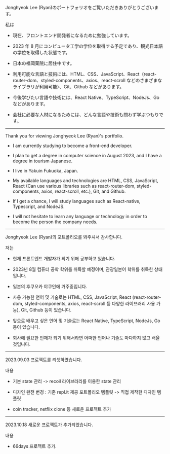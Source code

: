 Jonghyeok Lee (Ryan)のポートフォリオをご覧いただきありがとうございます。

私は

-   現在、フロントエンド開発者になるために勉強しています。

-   2023 年 8 月にコンピュータ工学の学位を取得する予定であり、観光日本語の学位を取得した状態です。

-   日本の福岡薬院に居住中です。

-   利用可能な言語と技術には、HTML、CSS、JavaScript、React（react-router-dom、styled-components、axios、react-scroll などのさまざまなライブラリが利用可能）、Git、Github などがあります。

-   今後学びたい言語や技術には、React Native、TypeScript、NodeJs、Go などがあります。

-   会社に必要な人材になるためには、どんな言語や技術も問わず学ぶつもりです。

---

Thank you for viewing Jonghyeok Lee (Ryan)'s portfolio.

-   I am currently studying to become a front-end developer.

-   I plan to get a degree in computer science in August 2023, and I have a degree in tourism Japanese.

-   I live in Yakuin Fukuoka, Japan.

-   My available languages and technologies are HTML, CSS, JavaScript, React (Can use various libraries such as react-router-dom, styled-components, axios, react-scroll, etc.), Git, and Github.

-   If I get a chance, I will study languages such as React-native, Typescript, and NodeJS.

-   I will not hesitate to learn any language or technology in order to become the person the company needs.

---

Jonghyeok Lee (Ryan)의 포트폴리오를 봐주셔서 감사합니다.

저는

-   현재 프론트엔드 개발자가 되기 위해 공부하고 있습니다.

-   2023년 8월 컴퓨터 공학 학위를 취득할 예정이며, 관광일본어 학위를 취득한 상태입니다.

-   일본의 후쿠오카 야쿠인에 거주중입니다.

-   사용 가능한 언어 및 기술로는 HTML, CSS, JavaScript, React (react-router-dom, styled-components, axios, react-scroll 등 다양한 라이브러리 사용 가능), Git, Github 등이 있습니다.

-   앞으로 배우고 싶은 언어 및 기술로는 React Native, TypeScript, NodeJs, Go 등이 있습니다.

-   회사에 필요한 인재가 되기 위해서라면 어떠한 언어나 기술도 마다하지 않고 배울 것입니다.

---

2023.09.03 프로젝트를 리셋하였습니다.

내용

-   기본 state 관리 -> recoil 라이브러리를 이용한 state 관리

-   디자인 완전 변경 : 기존 repl.it 제공 포트폴리오 템플릿 -> 직접 제작한 디자인 템플릿

-   coin tracker, netflix clone 등 새로운 프로젝트 추가

---

2023.10.18 새로운 프로젝트가 추가되었습니다.

내용

-   66days 프로젝트 추가.

